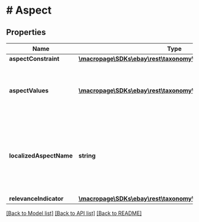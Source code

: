 # # Aspect

## Properties

Name | Type | Description | Notes
------------ | ------------- | ------------- | -------------
**aspectConstraint** | [**\macropage\SDKs\ebay\rest\taxonomy\Model\AspectConstraint**](AspectConstraint.md) |  | [optional]
**aspectValues** | [**\macropage\SDKs\ebay\rest\taxonomy\Model\AspectValue[]**](AspectValue.md) | A list of valid values for this aspect (for example: &lt;code&gt;Red&lt;/code&gt;, &lt;code&gt;Green&lt;/code&gt;, and &lt;code&gt;Blue&lt;/code&gt;), along with any constraints on those values. | [optional]
**localizedAspectName** | **string** | The localized name of this aspect (for example: &lt;code&gt;Colour&lt;/code&gt; on the eBay UK site). &lt;br&gt;&lt;br&gt;&lt;span class&#x3D;\&quot;tablenote\&quot;&gt; &lt;strong&gt;Note:&lt;/strong&gt; This name is always localized for the specified marketplace. &lt;/span&gt; | [optional]
**relevanceIndicator** | [**\macropage\SDKs\ebay\rest\taxonomy\Model\RelevanceIndicator**](RelevanceIndicator.md) |  | [optional]

[[Back to Model list]](../../README.md#models) [[Back to API list]](../../README.md#endpoints) [[Back to README]](../../README.md)
